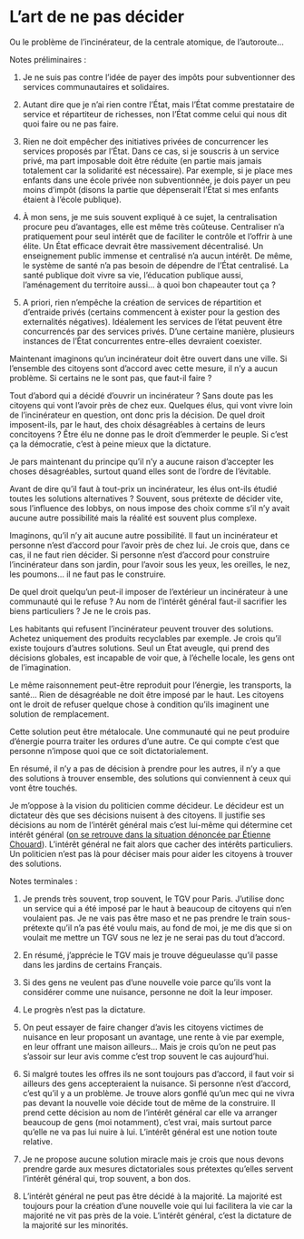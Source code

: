 # L’art de ne pas décider

Ou le problème de l’incinérateur, de la centrale atomique, de l’autoroute…

Notes préliminaires :

1. Je ne suis pas contre l’idée de payer des impôts pour subventionner des services communautaires et solidaires.

2. Autant dire que je n’ai rien contre l’État, mais l’État comme prestataire de service et répartiteur de richesses, non l’État comme celui qui nous dit quoi faire ou ne pas faire.

3. Rien ne doit empêcher des initiatives privées de concurrencer les services proposés par l’État. Dans ce cas, si je souscris à un service privé, ma part imposable doit être réduite (en partie mais jamais totalement car la solidarité est nécessaire). Par exemple, si je place mes enfants dans une école privée non subventionnée, je dois payer un peu moins d’impôt (disons la partie que dépenserait l’État si mes enfants étaient à l’école publique).

4. À mon sens, je me suis souvent expliqué à ce sujet, la centralisation procure peu d’avantages, elle est même très coûteuse. Centraliser n’a pratiquement pour seul intérêt que de faciliter le contrôle et l’offrir à une élite. Un État efficace devrait être massivement décentralisé. Un enseignement public immense et centralisé n’a aucun intérêt. De même, le système de santé n’a pas besoin de dépendre de l’État centralisé. La santé publique doit vivre sa vie, l’éducation publique aussi, l’aménagement du territoire aussi… à quoi bon chapeauter tout ça ?

5. A priori, rien n’empêche la création de services de répartition et d’entraide privés (certains commencent à exister pour la gestion des externalités négatives). Idéalement les services de l’état peuvent être concurrencés par des services privés. D’une certaine manière, plusieurs instances de l’État concurrentes entre-elles devraient coexister.

Maintenant imaginons qu’un incinérateur doit être ouvert dans une ville. Si l’ensemble des citoyens sont d’accord avec cette mesure, il n’y a aucun problème. Si certains ne le sont pas, que faut-il faire ?

Tout d’abord qui a décidé d’ouvrir un incinérateur ? Sans doute pas les citoyens qui vont l’avoir près de chez eux. Quelques élus, qui vont vivre loin de l’incinérateur en question, ont donc pris la décision. De quel droit imposent-ils, par le haut, des choix désagréables à certains de leurs concitoyens ? Être élu ne donne pas le droit d’emmerder le peuple. Si c’est ça la démocratie, c’est à peine mieux que la dictature.

Je pars maintenant du principe qu’il n’y a aucune raison d’accepter les choses désagréables, surtout quand elles sont de l’ordre de l’évitable.

Avant de dire qu’il faut à tout-prix un incinérateur, les élus ont-ils étudié toutes les solutions alternatives ? Souvent, sous prétexte de décider vite, sous l’influence des lobbys, on nous impose des choix comme s’il n’y avait aucune autre possibilité mais la réalité est souvent plus complexe.

Imaginons, qu’il n’y ait aucune autre possibilité. Il faut un incinérateur et personne n’est d’accord pour l’avoir près de chez lui. Je crois que, dans ce cas, il ne faut rien décider. Si personne n’est d’accord pour construire l’incinérateur dans son jardin, pour l’avoir sous les yeux, les oreilles, le nez, les poumons… il ne faut pas le construire.

De quel droit quelqu’un peut-il imposer de l’extérieur un incinérateur à une communauté qui le refuse ? Au nom de l’intérêt général faut-il sacrifier les biens particuliers ? Je ne le crois pas.

Les habitants qui refusent l’incinérateur peuvent trouver des solutions. Achetez uniquement des produits recyclables par exemple. Je crois qu’il existe toujours d’autres solutions. Seul un État aveugle, qui prend des décisions globales, est incapable de voir que, à l’échelle locale, les gens ont de l’imagination.

Le même raisonnement peut-être reproduit pour l’énergie, les transports, la santé… Rien de désagréable ne doit être imposé par le haut. Les citoyens ont le droit de refuser quelque chose à condition qu’ils imaginent une solution de remplacement.

Cette solution peut être métalocale. Une communauté qui ne peut produire d’énergie pourra traiter les ordures d’une autre. Ce qui compte c’est que personne n’impose quoi que ce soit dictatorialement.

En résumé, il n’y a pas de décision à prendre pour les autres, il n’y a que des solutions à trouver ensemble, des solutions qui conviennent à ceux qui vont être touchés.

Je m’oppose à la vision du politicien comme décideur. Le décideur est un dictateur dès que ses décisions nuisent à des citoyens. Il justifie ses décisions au nom de l’intérêt général mais c’est lui-même qui détermine cet intérêt général ([on se retrouve dans la situation dénoncée par Étienne Chouard](https://tcrouzet.com/2007/03/04/pour-une-assemblee-constituante/)). L’intérêt général ne fait alors que cacher des intérêts particuliers. Un politicien n’est pas là pour déciser mais pour aider les citoyens à trouver des solutions.

Notes terminales :

1. Je prends très souvent, trop souvent, le TGV pour Paris. J’utilise donc un service qui a été imposé par le haut à beaucoup de citoyens qui n’en voulaient pas. Je ne vais pas être maso et ne pas prendre le train sous-prétexte qu’il n’a pas été voulu mais, au fond de moi, je me dis que si on voulait me mettre un TGV sous ne lez je ne serai pas du tout d’accord.

2. En résumé, j’apprécie le TGV mais je trouve dégueulasse qu’il passe dans les jardins de certains Français.

3. Si des gens ne veulent pas d’une nouvelle voie parce qu’ils vont la considérer comme une nuisance, personne ne doit la leur imposer.

4. Le progrès n’est pas la dictature.

5. On peut essayer de faire changer d’avis les citoyens victimes de nuisance en leur proposant un avantage, une rente à vie par exemple, en leur offrant une maison ailleurs… Mais je crois qu’on ne peut pas s’assoir sur leur avis comme c’est trop souvent le cas aujourd’hui.

6. Si malgré toutes les offres ils ne sont toujours pas d’accord, il faut voir si ailleurs des gens accepteraient la nuisance. Si personne n’est d’accord, c’est qu’il y a un problème. Je trouve alors gonflé qu’un mec qui ne vivra pas devant la nouvelle voie décide tout de même de la construire. Il prend cette décision au nom de l’intérêt général car elle va arranger beaucoup de gens (moi notamment), c’est vrai, mais surtout parce qu’elle ne va pas lui nuire à lui. L’intérêt général est une notion toute relative.

7. Je ne propose aucune solution miracle mais je crois que nous devons prendre garde aux mesures dictatoriales sous prétextes qu’elles servent l’intérêt général qui, trop souvent, a bon dos.

8. L’intérêt général ne peut pas être décidé à la majorité. La majorité est toujours pour la création d’une nouvelle voie qui lui facilitera la vie car la majorité ne vit pas près de la voie. L’intérêt général, c’est la dictature de la majorité sur les minorités.
